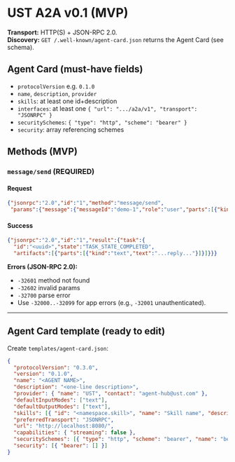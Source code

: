 # UST A2A v0.1 (MVP)

**Transport:** HTTP(S) + JSON-RPC 2.0.  
**Discovery:** `GET /.well-known/agent-card.json` returns the Agent Card (see schema).

## Agent Card (must-have fields)

- `protocolVersion` e.g. `0.1.0`
- `name`, `description`, `provider`
- `skills`: at least one id+description
- `interfaces`: at least one `{ "url": ".../a2a/v1", "transport": "JSONRPC" }`
- `securitySchemes`: `{ "type": "http", "scheme": "bearer" }`
- `security`: array referencing schemes

## Methods (MVP)

### `message/send` (REQUIRED)

#### Request
```json
{"jsonrpc":"2.0","id":"1","method":"message/send",
 "params":{"message":{"messageId":"demo-1","role":"user","parts":[{"kind":"text","text":"hello"}]}}}
```

#### Success
```json
{"jsonrpc":"2.0","id":"1","result":{"task":{
  "id":"<uuid>","state":"TASK_STATE_COMPLETED",
  "artifacts":[{"parts":[{"kind":"text","text":"...reply..."}]}]}}}
```

**Errors (JSON-RPC 2.0):**

- `-32601` method not found
- `-32602` invalid params
- `-32700` parse error
- Use `-32000..-32099` for app errors (e.g., `-32001` unauthenticated).

---

## Agent Card template (ready to edit)

Create `templates/agent-card.json`:

```json
{
  "protocolVersion": "0.3.0",
  "version": "0.1.0",
  "name": "<AGENT NAME>",
  "description": "<one-line description>",
  "provider": { "name": "UST", "contact": "agent-hub@ust.com" },
  "defaultInputModes": ["text"],
  "defaultOutputModes": ["text"],
  "skills": [{ "id": "<namespace.skill>", "name": "Skill name", "description": "What it does" }],
  "preferredTransport": "JSONRPC",
  "url": "http://localhost:8080/",
  "capabilities": { "streaming": false },
  "securitySchemes": [{ "type": "http", "scheme": "bearer", "name": "bearer" }],
  "security": [{ "bearer": [] }]
}
```
